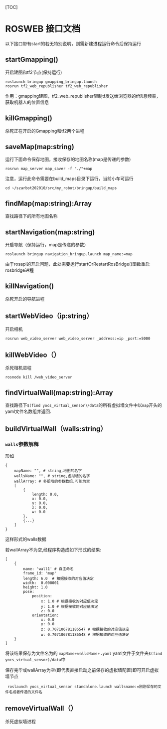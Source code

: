 [TOC]

# ROSWEB 接口文档

以下接口带有start的若无特别说明，则需新建进程运行命令后保持运行

## startGmapping()

开启建图和tf2节点(保持运行)

```
roslaunch bringup gmapping_bringup.launch
rosrun tf2_web_republisher tf2_web_republisher
```

作用：gmapping建图，tf2_web_republisher限制tf发送给浏览器的tf信息频率，获取机器人的位置信息

## killGmapping()

杀死正在开启的Gmapping和tf2两个进程

## saveMap(map:string)

运行下面命令保存地图，接收保存的地图名称(map是传递的参数)

```
rosrun map_server map_saver -f "./"+map
```

注意，运行此命令需要在build_maps目录下运行，当前小车可运行

```
cd ~/szarbot202010/src/my_robot/bringup/build_maps
```

## findMap(map:string):Array<string>

查找路径下的所有地图名称

## startNavigation(map:string)

开启导航（保持运行，map是传递的参数）

```
roslaunch bringup navigation_bringup.launch map_name:=map
```

由于rosapi的开启问题，此处需要运行startOrRestartRosBridge()函数重启rosbridge进程

## killNavigation()

杀死开启的导航进程

## startWebVideo（ip:string）

开启相机

```
rosrun web_video_server web_video_server _address:=ip _port:=5000
```

## killWebVideo（）

杀死相机进程

```
rosnode kill /web_video_server
```

## findVirtualWall(map:string):Array<string>

查找路径下`$(find yocs_virtual_sensor)/data`的所有虚拟墙文件中以`map`开头的yaml文件名数组并返回.

## buildVirtualWall（walls:string）

### `walls`参数解释
形如
```
{
    mapName: "", # string,地图的名字
    wallsName: "", # string,虚拟墙的名字
    wallArray: # 多组墙的参数数组,可能为空
    [
        {
            length: 0.0,
            x: 0.0,
            y: 0.0,
            z: 0.0,
            w: 0.0
        },
        {...}
    ]
}
```
这样形式的walls数据 

若wallArray不为空,经程序构造成如下形式的结果:
```
[
    {
        name: 'wall1' # 自主命名
        frame_id: 'map' 
        length: 6.0  # 根据接收的对应值决定
        width:  0.000001
        height: 1.0
        pose:
            position:
                x: 1.0 # 根据接收的对应值决定
                y: 1.0 # 根据接收的对应值决定
                z: 0.0
            orientation:
                x: 0.0
                y: 0.0
                z: 0.707106781186547 # 根据接收的对应值决定
                w: 0.707106781186548 # 根据接收的对应值决定
    }
]
```
将该结果保存为文件名为的 `mapName`+`wallsName`+`.yaml` yaml文件于文件夹`$(find yocs_virtual_sensor)/data`中

保存完毕或wallArray为空(即代表直接启动之前保存的虚拟墙配置)即可开启虚拟墙节点

```
 roslaunch yocs_virtual_sensor standalone.launch wallsname:=刚刚保存的文件名或者传递的文件名
```

## removeVirtualWall（）

杀死虚拟墙进程

